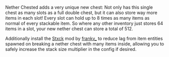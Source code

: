 Nether Chested adds a very unique new chest: Not only has this single chest as many slots as a full double chest, but it can also store way more items in each slot! Every slot can hold up to 8 times as many items as normal of every stackable item. So where any other inventory just stores 64 items in a slot, your new nether chest can store a total of 512.

Additionally install the [Stxck](https://www.curseforge.com/minecraft/mc-mods/staaaaaaaaaaaack) mod by [frankv_](https://www.curseforge.com/members/frankv_) to reduce lag from item entities spawned on breaking a nether chest with many items inside, allowing you to safely increase the stack size multiplier in the config if desired.
